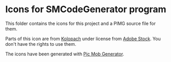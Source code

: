 # Icons for SMCodeGenerator program

This folder contains the icons for this project and a PIMG source file for them.

Parts of this icon are from [Kolopach](https://stock.adobe.com/contributor/203249173/kolopach) under license from [Adobe Stock](https://vasur.fr/adobestock). You don't have the rights to use them.

The icons have been generated with [Pic Mob Generator](https://picmobgenerator.olfsoftware.fr).
